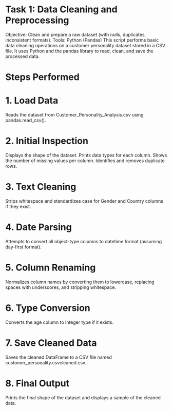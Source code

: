 # Task 1: Data Cleaning and Preprocessing
Objective: Clean and prepare a raw dataset (with nulls, duplicates, inconsistent formats).
Tools: Python (Pandas)
This script performs basic data cleaning operations on a customer personality dataset stored in a CSV file. It uses Python and the pandas library to read, clean, and save the processed data.

# Steps Performed
# 1. Load Data
Reads the dataset from Customer_Personality_Analysis.csv using pandas.read_csv().

# 2. Initial Inspection
Displays the shape of the dataset.
Prints data types for each column.
Shows the number of missing values per column.
Identifies and removes duplicate rows.

# 3. Text Cleaning
Strips whitespace and standardizes case for Gender and Country columns if they exist.

# 4. Date Parsing
Attempts to convert all object-type columns to datetime format (assuming day-first format).

# 5. Column Renaming
Normalizes column names by converting them to lowercase, replacing spaces with underscores, and stripping whitespace.

# 6. Type Conversion
Converts the age column to integer type if it exists.

# 7. Save Cleaned Data
Saves the cleaned DataFrame to a CSV file named customer_personality.csvcleaned.csv.

# 8. Final Output
Prints the final shape of the dataset and displays a sample of the cleaned data.

